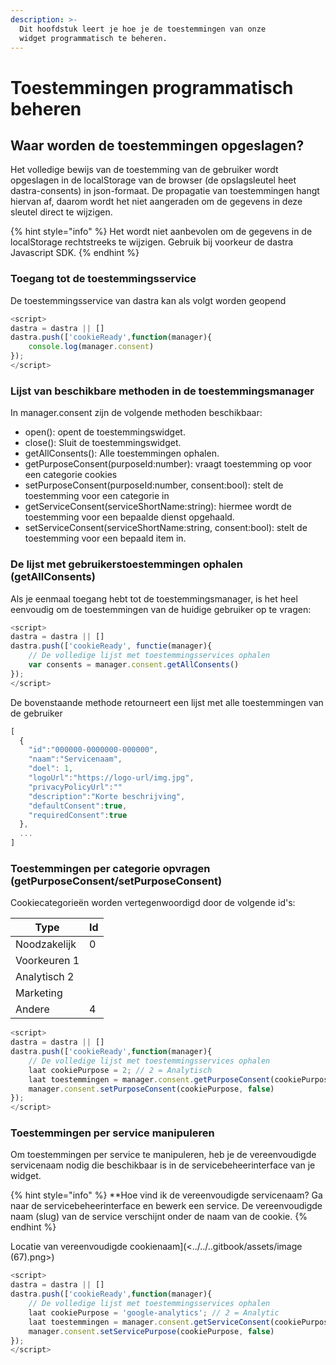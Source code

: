 ```yaml
---
description: >-
  Dit hoofdstuk leert je hoe je de toestemmingen van onze
  widget programmatisch te beheren.
---
```


# Toestemmingen programmatisch beheren

## Waar worden de toestemmingen opgeslagen?

Het volledige bewijs van de toestemming van de gebruiker wordt opgeslagen in de localStorage van de browser (de opslagsleutel heet dastra-consents) in json-formaat. De propagatie van toestemmingen hangt hiervan af, daarom wordt het niet aangeraden om de gegevens in deze sleutel direct te wijzigen.

{% hint style="info" %}
&#x20;Het wordt niet aanbevolen om de gegevens in de localStorage rechtstreeks te wijzigen. Gebruik bij voorkeur de dastra Javascript SDK.
{% endhint %}

### Toegang tot de toestemmingsservice

De toestemmingsservice van dastra kan als volgt worden geopend

```Javascript
<script>
dastra = dastra || []
dastra.push(['cookieReady',function(manager){
    console.log(manager.consent)
});
</script>
```

### Lijst van beschikbare methoden in de toestemmingsmanager

In manager.consent zijn de volgende methoden beschikbaar:

* open(): opent de toestemmingswidget.
* close(): Sluit de toestemmingswidget.
* getAllConsents(): Alle toestemmingen ophalen.
* getPurposeConsent(purposeId:number): vraagt toestemming op voor een categorie cookies
* setPurposeConsent(purposeId:number, consent:bool): stelt de toestemming voor een categorie in
* getServiceConsent(serviceShortName:string): hiermee wordt de toestemming voor een bepaalde dienst opgehaald.
* setServiceConsent(serviceShortName:string, consent:bool): stelt de toestemming voor een bepaald item in.

### De lijst met gebruikerstoestemmingen ophalen (getAllConsents)

Als je eenmaal toegang hebt tot de toestemmingsmanager, is het heel eenvoudig om de toestemmingen van de huidige gebruiker op te vragen:

```Javascript
<script>
dastra = dastra || []
dastra.push(['cookieReady', functie(manager){
    // De volledige lijst met toestemmingsservices ophalen
    var consents = manager.consent.getAllConsents()
});
</script>
```

De bovenstaande methode retourneert een lijst met alle toestemmingen van de gebruiker

```javascript
[
  {
    "id":"000000-0000000-000000",
    "naam":"Servicenaam",
    "doel": 1,
    "logoUrl":"https://logo-url/img.jpg",
    "privacyPolicyUrl":""
    "description":"Korte beschrijving",
    "defaultConsent":true,
    "requiredConsent":true
  },
  ...
]
```

### Toestemmingen per categorie opvragen (getPurposeConsent/setPurposeConsent)

Cookiecategorieën worden vertegenwoordigd door de volgende id's:

| Type | Id |
| ----------- | -- |
| Noodzakelijk | 0 |
| Voorkeuren 1
| Analytisch 2
| Marketing | | 3 |
| Andere | 4 |

```Javascript
<script>
dastra = dastra || []
dastra.push(['cookieReady',function(manager){
    // De volledige lijst met toestemmingsservices ophalen
    laat cookiePurpose = 2; // 2 = Analytisch
    laat toestemmingen = manager.consent.getPurposeConsent(cookiePurpose);
    manager.consent.setPurposeConsent(cookiePurpose, false)
});
</script>
```

### Toestemmingen per service manipuleren

Om toestemmingen per service te manipuleren, heb je de vereenvoudigde servicenaam nodig die beschikbaar is in de servicebeheerinterface van je widget.

{% hint style="info" %}
**Hoe vind ik de vereenvoudigde servicenaam?
Ga naar de servicebeheerinterface en bewerk een service. De vereenvoudigde naam (slug) van de service verschijnt onder de naam van de cookie.
{% endhint %}

Locatie van vereenvoudigde cookienaam](<../../..gitbook/assets/image (67).png>)

```javascript
<script> 
dastra = dastra || []
dastra.push(['cookieReady',function(manager){
    // De volledige lijst met toestemmingsservices ophalen
    laat cookiePurpose = 'google-analytics'; // 2 = Analytic
    laat toestemmingen = manager.consent.getServiceConsent(cookiePurpose );
    manager.consent.setServicePurpose(cookiePurpose, false)
});
</script>
```